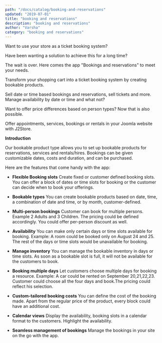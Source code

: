 ```yaml
---
path: "/docs/catalog/booking-and-reservations"
updated: "2019-07-01"
title: "booking and reservations"
description: "booking and reservations"
author: "Varsha"
category: "booking and reservations"
---
```


Want to use your store as a ticket booking system?

Have been wanting a solution to achieve this for a long time?

The wait is over. Here comes the app "Bookings and reservations" to meet your needs.

Transform your shopping cart into  a ticket booking system by creating bookable products.

Sell date or time based bookings and reservations, sell tickets and more. Manage availability by date or time and what not?

Want to offer price differences based on person types? Now that is also possible.

Offer appointments, services, bookings or rentals in your Joomla website with J2Store.

**Introduction**

Our bookable product type allows you to set up bookable products for reservations, services and rentals/hires. Bookings can be given customizable dates, costs and duration, and can be purchased.

Here are the features that come handy with the app:

* **Flexible Booking slots** 
Create fixed or customer defined booking slots. You can offer a block of dates or time slots for booking or the customer can decide when to book your offerings.

* **Bookable types** 
You can create bookable products based on date, time, a combination of date and time, or by month, customer-defined.

* **Multi-person bookings**
Customer can book for multiple persons. Example 2 Adults and 3 Children. The pricing could be defined accordingly. You could offer per-person discount as well.

* **Availability**
You can make only certain days or time slots available for booking. Example: A room could be booked only on August 24 and 25. The rest of the days or time slots would be unavailable for booking.

* **Manage inventory**
You can manage the bookable inventory in days or time slots. As soon as a bookable slot is full, it will not be available for the customers to book.

* **Booking multiple days**
Let customers choose multiple days for booking a resource. Example: A car could be rented on September 20,21,22,23. Customer could choose all the four days and book.The pricing could reflect his selection.

* **Custom-tailored booking costs**
You can define the cost of the booking made. Apart from the regular price of the product, every block could have an additional cost. 

* **Calendar views** 
Display the availability, booking slots in a calendar format to the customers. Highlight the availability.

* **Seamless management of bookings**
Manage the bookings in your site on the go with the app.



